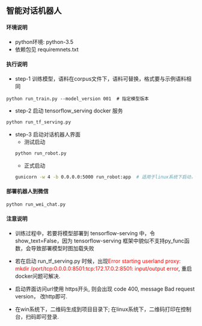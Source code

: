 ## 智能对话机器人
#### 环境说明
* python环境: python-3.5
* 依赖包见 requiremnets.txt

#### 执行说明
* step-1 训练模型，语料在corpus文件下，语料可替换，格式要与示例语料相同

 ```
python run_train.py --model_version 001  # 指定模型版本
 ```

* step-2 启动 tensorflow_serving docker 服务

```bash
python run_tf_serving.py
```

* step-3 启动对话机器人界面
  * 测试启动
   ```bash
   python run_robot.py
   ```
  * 正式启动
  ```bash
  gunicorn -w 4 -b 0.0.0.0:5000 run_robot:app  # 适用于linux系统下启动，win下会报错ModuleNotFoundError: No module named 'pwd'
  ```

#### 部署机器人到微信

```bash
python run_wei_chat.py
```

 #### 注意说明
 
  * 训练过程中，若要将模型部署到 tensorflow-serving 中，令show_text=False，因为 tensorflow-serving 框架中貌似不支持py_func函数，会导致部署模型时图加载失败
 
  * 若在启动 run_tf_serving.py 时候，出现<font color="red">Error starting userland proxy: mkdir /port/tcp:0.0.0.0:8501:tcp:172.17.0.2:8501: input/output error</font>, 重启docker问题可解决.
  
  * 启动界面访问url使用 https开头, 则会出现 code 400, message Bad request version， 改http即可.
  
  * 在win系统下，二维码生成到项目目录下; 在linux系统下，二维码打印在控制台，扫码即可登录.